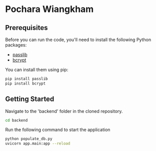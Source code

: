 # Pochara Wiangkham

## Prerequisites

Before you can run the code, you'll need to install the following Python packages:

- [passlib](https://pypi.org/project/passlib/)
- [bcrypt](https://pypi.org/project/bcrypt/)

You can install them using pip:

```bash
pip install passlib
pip install bcrypt
```
## Getting Started
Navigate to the 'backend' folder in the cloned repository.
```bash
cd backend
```
Run the following command to start the application

```bash
python populate_db.py
uvicorn app.main:app --reload
```